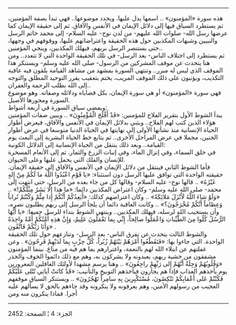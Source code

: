 ------------------------------------------------------------------------

هذه سورة «المؤمنون» .. اسمها يدل عليها. ويحدد موضوعها.. فهي تبدأ بصفة
المؤمنين، ثم يستطرد السياق فيها إلى دلائل الإيمان في الأنفس والآفاق. ثم
إلى حقيقة الإيمان كما عرضها رسل الله- صلوات الله عليهم- من لدن نوح- عليه
السلام- إلى محمد خاتم الرسل والنبيين وشبهات المكذبين حول هذه الحقيقة
واعتراضاتهم عليها، ووقوفهم في وجهها، حتى يستنصر الرسل بربهم، فيهلك
المكذبين، وينجي المؤمنين..  
ثم يستطرد إلى اختلاف الناس- بعد الرسل- في تلك الحقيقة الواحدة التي لا
تتعدد.. ومن هنا يتحدث عن موقف المشركين من الرسول- صلى الله عليه وسلم-
ويستنكر هذا الموقف الذي ليس له مبرر.. وتنتهي السورة بمشهد من مشاهد
القيامة يلقون فيه عاقبة التكذيب، ويؤنبون على ذلك الموقف المريب، يختم
بتعقيب يقرر التوحيد المطلق والتوجه إلى الله بطلب الرحمة والغفران..  
فهي سورة «المؤمنون» أو هي سورة الإيمان، بكل قضاياه ودلائله وصفاته. وهو
موضوع السورة ومحورها الأصيل.  
ويمضي سياق السورة في أربعة أشواط:  
يبدأ الشوط الأول بتقرير الفلاح للمؤمنين: «قَدْ أَفْلَحَ الْمُؤْمِنُونَ» .. ويبين
صفات المؤمنين هؤلاء الذين كتب لهم الفلاح.. ويثني بدلائل الإيمان في
الأنفس والآفاق، فيعرض أطوار الحياة الإنسانية منذ نشأتها الأولى إلى
نهايتها في الحياة الدنيا متوسعا في عرض أطوار الجنين، مجملا في عرض
المراحل الأخرى.. ثم يتابع خط الحياة البشرية إلى البعث يوم القيامة.. وبعد
ذلك ينتقل من الحياة الإنسانية إلى الدلائل الكونية:  
في خلق السماء، وفي إنزال الماء، وفي إنبات الزرع والثمار. ثم إلى الأنعام
المسخرة للإنسان والفلك التي يحمل عليها وعلى الحيوان.  
فأما الشوط الثاني فينتقل من دلائل الإيمان في الأنفس والآفاق إلى حقيقة
الإيمان. حقيقته الواحدة التي توافق عليها الرسل دون استثناء: «يا قَوْمِ
اعْبُدُوا اللَّهَ ما لَكُمْ مِنْ إِلهٍ غَيْرُهُ» .. قالها نوح- عليه السلام- وقالها كل من
جاء بعده من الرسل، حتى انتهت إلى محمد- صلى الله عليه وسلم- وكان اعتراض
المكذبين دائما: «ما هذا إِلَّا بَشَرٌ مِثْلُكُمْ!» .. «وَلَوْ شاءَ اللَّهُ لَأَنْزَلَ مَلائِكَةً»
.. وكان اعتراضهم كذلك: «أَيَعِدُكُمْ أَنَّكُمْ إِذا مِتُّمْ وَكُنْتُمْ تُراباً وَعِظاماً أَنَّكُمْ
مُخْرَجُونَ؟» .. وكانت العاقبة دائما أن يلجأ الرسل إلى ربهم يطلبون نصره، وأن
يستجيب الله لرسله، فيهلك المكذبين.. وينتهي الشوط بنداء للرسل جميعا: «يا
أَيُّهَا الرُّسُلُ كُلُوا مِنَ الطَّيِّباتِ وَاعْمَلُوا صالِحاً، إِنِّي بِما تَعْمَلُونَ عَلِيمٌ، وَإِنَّ هذِهِ
أُمَّتُكُمْ أُمَّةً واحِدَةً وَأَنَا رَبُّكُمْ فَاتَّقُونِ» .  
والشوط الثالث يتحدث عن تفرق الناس- بعد الرسل- وتنازعهم حول تلك الحقيقة
الواحدة. التي جاءوا بها: «فَتَقَطَّعُوا أَمْرَهُمْ بَيْنَهُمْ زُبُراً، كُلُّ حِزْبٍ بِما لَدَيْهِمْ
فَرِحُونَ» . وعن غفلتهم عن ابتلاء الله لهم بالنعمة، واغترارهم بما هم فيه من
متاع. بينما المؤمنون مشفقون من خشية ربهم، يعبدونه ولا يشركون به، وهم مع
ذلك دائموا الخوف والحذر «وَقُلُوبُهُمْ وَجِلَةٌ أَنَّهُمْ إِلى رَبِّهِمْ راجِعُونَ» .. وهنا يرسم
مشهدا لأولئك الغافلين المغرورين يوم يأخذهم العذاب فإذا هم يجأرون فيأخذهم
التوبيخ والتأنيب: «قَدْ كانَتْ آياتِي تُتْلى عَلَيْكُمْ فَكُنْتُمْ عَلى أَعْقابِكُمْ تَنْكِصُونَ،
مُسْتَكْبِرِينَ بِهِ سامِراً تَهْجُرُونَ» .. ويستنكر السياق موقفهم العجيب من رسولهم
الأمين، وهم يعرفونه ولا ينكرونه وقد جاءهم بالحق لا يسألهم عليه أجرا.
فماذا ينكرون منه ومن

------------------------------------------------------------------------

الجزء: 4 ¦ الصفحة: 2452
